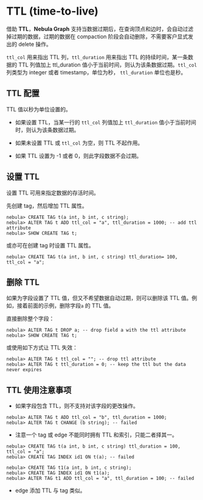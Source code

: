 # TTL (time-to-live)

借助 **TTL**，**Nebula Graph** 支持当数据过期后，在查询顶点和边时，会自动过滤掉过期的数据，过期的数据在 compaction 阶段会自动删除，不需要客户显式发出的 delete 操作。

`ttl_col` 用来指出 TTL 列，`ttl_duration` 用来指出 TTL 的持续时间，某一条数据的 TTL 列值加上 ttl_duration 值小于当前时间，则认为该条数据过期。`ttl_col` 列类型为 integer 或者 timestamp，单位为秒， `ttl_duration` 单位也是秒。

## TTL 配置

TTL 值以秒为单位设置的。

- 如果设置 TTL，当某一行的 `ttl_col` 列值加上 `ttl_duration` 值小于当前时间时，则认为该条数据过期。

- 如果未设置 TTL 或 `ttl_col` 为空，则 TTL 不起作用。

- 如果 TTL 设置为 -1 或者 0，则此字段数据不会过期。

## 设置 TTL

设置 TTL 可用来指定数据的存活时间。

先创建 tag，然后增加 TTL 属性。

```ngql
nebula> CREATE TAG t(a int, b int, c string);
nebula> ALTER TAG t ADD ttl_col = "a", ttl_duration = 1000; -- add ttl attribute
nebula> SHOW CREATE TAG t;
```

或亦可在创建 tag 时设置 TTL 属性。

```ngql
nebula> CREATE TAG t(a int, b int, c string) ttl_duration= 100, ttl_col = "a";
```

## 删除 TTL

如果为字段设置了 TTL 值，但又不希望数据自动过期，则可以删除该 TTL 值。例如，接着前面的示例，删除字段`a` 的 TTL 值。

直接删除整个字段：

```ngql
nebula> ALTER TAG t DROP a; -- drop field a with the ttl attribute
nebula> SHOW CREATE TAG t;
```

或使用如下方式让 TTL 失效：

```ngql
nebula> ALTER TAG t ttl_col = ""; -- drop ttl attribute
nebula> ALTER TAG t ttl_duration = 0; -- keep the ttl but the data never expires
```

## TTL 使用注意事项

- 如果字段包含 TTL，则不支持对该字段的更改操作。

``` ngql
nebula> ALTER TAG t ADD ttl_col = "b", ttl_duration = 1000;
nebula> ALTER TAG t CHANGE (b string); -- failed
```

- 注意一个 tag 或 edge 不能同时拥有 TTL 和索引，只能二者择其一。

``` ngql
nebula> CREATE TAG t(a int, b int, c string) ttl_duration = 100, ttl_col = "a";
nebula> CREATE TAG INDEX id1 ON t(a); -- failed
```

```ngql
nebula> CREATE TAG t1(a int, b int, c string);
nebula> CREATE TAG INDEX id1 ON t1(a);
nebula> ALTER TAG t1 ADD ttl_col = "a", ttl_duration = 100; -- failed
```

- edge 添加 TTL 与 tag 类似。

